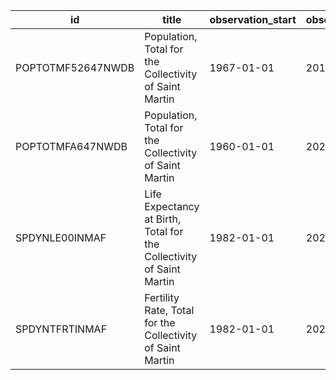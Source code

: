 | id                | title                                                                | observation_start   | observation_end   |
|-------------------|----------------------------------------------------------------------|---------------------|-------------------|
| POPTOTMF52647NWDB | Population, Total for the Collectivity of Saint Martin               | 1967-01-01          | 2012-01-01        |
| POPTOTMFA647NWDB  | Population, Total for the Collectivity of Saint Martin               | 1960-01-01          | 2020-01-01        |
| SPDYNLE00INMAF    | Life Expectancy at Birth, Total for the Collectivity of Saint Martin | 1982-01-01          | 2020-01-01        |
| SPDYNTFRTINMAF    | Fertility Rate, Total for the Collectivity of Saint Martin           | 1982-01-01          | 2020-01-01        |
